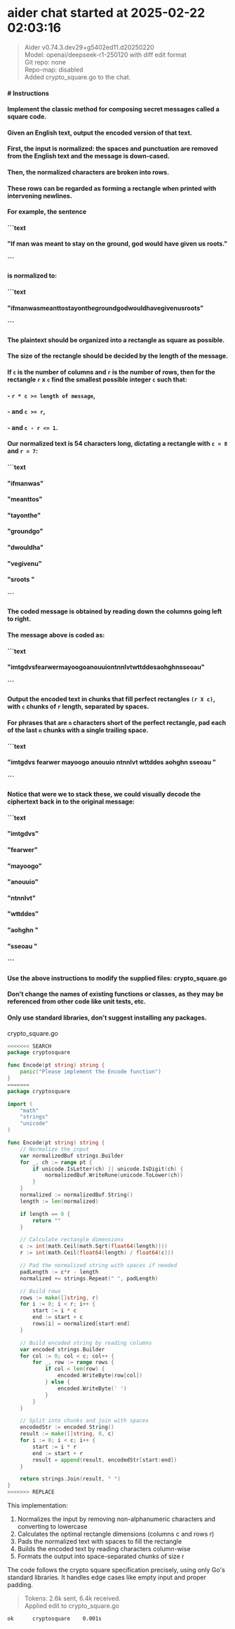 
# aider chat started at 2025-02-22 02:03:16

> Aider v0.74.3.dev29+g5402ed11.d20250220  
> Model: openai/deepseek-r1-250120 with diff edit format  
> Git repo: none  
> Repo-map: disabled  
> Added crypto_square.go to the chat.  

#### # Instructions  
####   
#### Implement the classic method for composing secret messages called a square code.  
####   
#### Given an English text, output the encoded version of that text.  
####   
#### First, the input is normalized: the spaces and punctuation are removed from the English text and the message is down-cased.  
####   
#### Then, the normalized characters are broken into rows.  
#### These rows can be regarded as forming a rectangle when printed with intervening newlines.  
####   
#### For example, the sentence  
####   
#### ```text  
#### "If man was meant to stay on the ground, god would have given us roots."  
#### ```  
####   
#### is normalized to:  
####   
#### ```text  
#### "ifmanwasmeanttostayonthegroundgodwouldhavegivenusroots"  
#### ```  
####   
#### The plaintext should be organized into a rectangle as square as possible.  
#### The size of the rectangle should be decided by the length of the message.  
####   
#### If `c` is the number of columns and `r` is the number of rows, then for the rectangle `r` x `c` find the smallest possible integer `c` such that:  
####   
#### - `r * c >= length of message`,  
#### - and `c >= r`,  
#### - and `c - r <= 1`.  
####   
#### Our normalized text is 54 characters long, dictating a rectangle with `c = 8` and `r = 7`:  
####   
#### ```text  
#### "ifmanwas"  
#### "meanttos"  
#### "tayonthe"  
#### "groundgo"  
#### "dwouldha"  
#### "vegivenu"  
#### "sroots  "  
#### ```  
####   
#### The coded message is obtained by reading down the columns going left to right.  
####   
#### The message above is coded as:  
####   
#### ```text  
#### "imtgdvsfearwermayoogoanouuiontnnlvtwttddesaohghnsseoau"  
#### ```  
####   
#### Output the encoded text in chunks that fill perfect rectangles `(r X c)`, with `c` chunks of `r` length, separated by spaces.  
#### For phrases that are `n` characters short of the perfect rectangle, pad each of the last `n` chunks with a single trailing space.  
####   
#### ```text  
#### "imtgdvs fearwer mayoogo anouuio ntnnlvt wttddes aohghn  sseoau "  
#### ```  
####   
#### Notice that were we to stack these, we could visually decode the ciphertext back in to the original message:  
####   
#### ```text  
#### "imtgdvs"  
#### "fearwer"  
#### "mayoogo"  
#### "anouuio"  
#### "ntnnlvt"  
#### "wttddes"  
#### "aohghn "  
#### "sseoau "  
#### ```  
####   
#### ####  
####   
#### Use the above instructions to modify the supplied files: crypto_square.go  
#### Don't change the names of existing functions or classes, as they may be referenced from other code like unit tests, etc.  
#### Only use standard libraries, don't suggest installing any packages.  

crypto_square.go
```go
<<<<<<< SEARCH
package cryptosquare

func Encode(pt string) string {
	panic("Please implement the Encode function")
}
=======
package cryptosquare

import (
	"math"
	"strings"
	"unicode"
)

func Encode(pt string) string {
	// Normalize the input
	var normalizedBuf strings.Builder
	for _, ch := range pt {
		if unicode.IsLetter(ch) || unicode.IsDigit(ch) {
			normalizedBuf.WriteRune(unicode.ToLower(ch))
		}
	}
	normalized := normalizedBuf.String()
	length := len(normalized)

	if length == 0 {
		return ""
	}

	// Calculate rectangle dimensions
	c := int(math.Ceil(math.Sqrt(float64(length))))
	r := int(math.Ceil(float64(length) / float64(c)))

	// Pad the normalized string with spaces if needed
	padLength := c*r - length
	normalized += strings.Repeat(" ", padLength)

	// Build rows
	rows := make([]string, r)
	for i := 0; i < r; i++ {
		start := i * c
		end := start + c
		rows[i] = normalized[start:end]
	}

	// Build encoded string by reading columns
	var encoded strings.Builder
	for col := 0; col < c; col++ {
		for _, row := range rows {
			if col < len(row) {
				encoded.WriteByte(row[col])
			} else {
				encoded.WriteByte(' ')
			}
		}
	}

	// Split into chunks and join with spaces
	encodedStr := encoded.String()
	result := make([]string, 0, c)
	for i := 0; i < c; i++ {
		start := i * r
		end := start + r
		result = append(result, encodedStr[start:end])
	}

	return strings.Join(result, " ")
}
>>>>>>> REPLACE
```

This implementation:
1. Normalizes the input by removing non-alphanumeric characters and converting to lowercase
2. Calculates the optimal rectangle dimensions (columns c and rows r)
3. Pads the normalized text with spaces to fill the rectangle
4. Builds the encoded text by reading characters column-wise
5. Formats the output into space-separated chunks of size r

The code follows the crypto square specification precisely, using only Go's standard libraries. It handles edge cases like empty input and proper padding.

> Tokens: 2.6k sent, 6.4k received.  
> Applied edit to crypto_square.go  
```
ok  	cryptosquare	0.001s

```